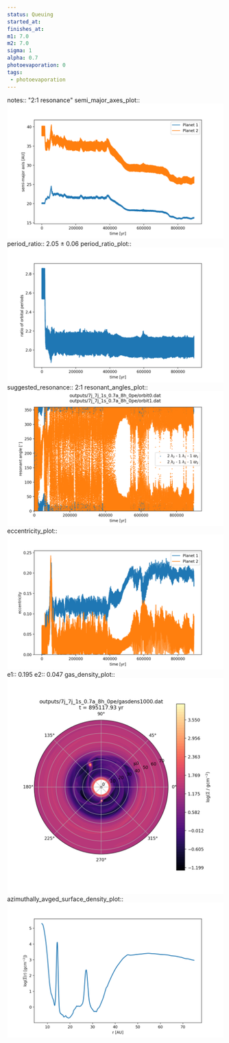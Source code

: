 ```yaml
---
status: Queuing
started_at:
finishes_at:
m1: 7.0
m2: 7.0
sigma: 1
alpha: 0.7
photoevaporation: 0
tags:
 - photoevaporation
---
```


notes:: "2:1 resonance"
semi_major_axes_plot:: ![semi_major_axes_7j_7j_1s_0.7a_8h_0pe.png](plots/semi_major_axes/semi_major_axes_7j_7j_1s_0.7a_8h_0pe.png)
period_ratio:: 2.05 ± 0.06
period_ratio_plot:: ![period_ratio_7j_7j_1s_0.7a_8h_0pe.png](plots/period_ratio/period_ratio_7j_7j_1s_0.7a_8h_0pe.png)
suggested_resonance:: 2:1
resonant_angles_plot:: ![resonant_angles_7j_7j_1s_0.7a_8h_0pe.png](plots/resonant_angles/resonant_angles_7j_7j_1s_0.7a_8h_0pe.png)
eccentricity_plot:: ![eccentricity_7j_7j_1s_0.7a_8h_0pe.png](plots/eccentricity/eccentricity_7j_7j_1s_0.7a_8h_0pe.png)
e1:: 0.195
e2:: 0.047
gas_density_plot:: ![gas_density_7j_7j_1s_0.7a_8h_0pe.png](plots/gas_density/gas_density_7j_7j_1s_0.7a_8h_0pe.png)
azimuthally_avged_surface_density_plot:: ![azimuthally_avged_surface_density_7j_7j_1s_0.7a_8h_0pe.png](plots/azimuthally_avged_surface_density/azimuthally_avged_surface_density_7j_7j_1s_0.7a_8h_0pe.png)
